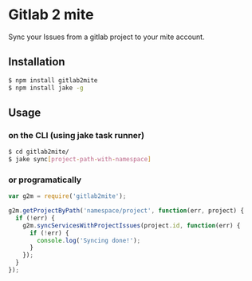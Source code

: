 # Gitlab 2 mite

Sync your Issues from a gitlab project to your mite account.

## Installation

```bash
$ npm install gitlab2mite
$ npm install jake -g
```

## Usage

### on the CLI (using jake task runner)

```bash
$ cd gitlab2mite/
$ jake sync[project-path-with-namespace]
```

### or programatically

```javascript
var g2m = require('gitlab2mite');

g2m.getProjectByPath('namespace/project', function(err, project) {
  if (!err) {
    g2m.syncServicesWithProjectIssues(project.id, function(err) {
      if (!err) {
        console.log('Syncing done!');
      }
    });
  }
});
```

